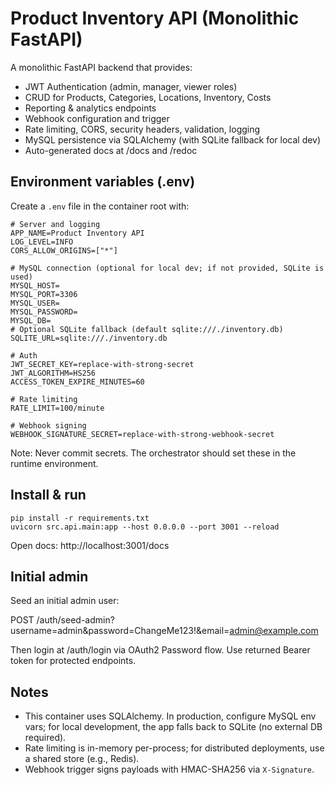 # Product Inventory API (Monolithic FastAPI)

A monolithic FastAPI backend that provides:
- JWT Authentication (admin, manager, viewer roles)
- CRUD for Products, Categories, Locations, Inventory, Costs
- Reporting & analytics endpoints
- Webhook configuration and trigger
- Rate limiting, CORS, security headers, validation, logging
- MySQL persistence via SQLAlchemy (with SQLite fallback for local dev)
- Auto-generated docs at /docs and /redoc

## Environment variables (.env)
Create a `.env` file in the container root with:

```
# Server and logging
APP_NAME=Product Inventory API
LOG_LEVEL=INFO
CORS_ALLOW_ORIGINS=["*"]

# MySQL connection (optional for local dev; if not provided, SQLite is used)
MYSQL_HOST=
MYSQL_PORT=3306
MYSQL_USER=
MYSQL_PASSWORD=
MYSQL_DB=
# Optional SQLite fallback (default sqlite:///./inventory.db)
SQLITE_URL=sqlite:///./inventory.db

# Auth
JWT_SECRET_KEY=replace-with-strong-secret
JWT_ALGORITHM=HS256
ACCESS_TOKEN_EXPIRE_MINUTES=60

# Rate limiting
RATE_LIMIT=100/minute

# Webhook signing
WEBHOOK_SIGNATURE_SECRET=replace-with-strong-webhook-secret
```

Note: Never commit secrets. The orchestrator should set these in the runtime environment.

## Install & run

```
pip install -r requirements.txt
uvicorn src.api.main:app --host 0.0.0.0 --port 3001 --reload
```

Open docs: http://localhost:3001/docs

## Initial admin
Seed an initial admin user:

POST /auth/seed-admin?username=admin&password=ChangeMe123!&email=admin@example.com

Then login at /auth/login via OAuth2 Password flow. Use returned Bearer token for protected endpoints.

## Notes
- This container uses SQLAlchemy. In production, configure MySQL env vars; for local development, the app falls back to SQLite (no external DB required).
- Rate limiting is in-memory per-process; for distributed deployments, use a shared store (e.g., Redis).
- Webhook trigger signs payloads with HMAC-SHA256 via `X-Signature`.
